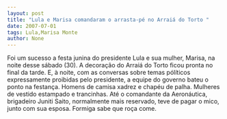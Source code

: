 ```yaml
---
layout: post
title: "Lula e Marisa comandaram o arrasta-pé no Arraiá do Torto "
date: 2007-07-01
tags: Lula,Marisa Monte
author: None
---
```

Foi um sucesso a festa junina do presidente Lula e sua mulher, Marisa, na noite desse s&aacute;bado (30). A decora&ccedil;&atilde;o do Arrai&aacute; do Torto ficou pronta no final da tarde. E, &agrave; noite, com as conversas sobre temas p&oacute;l&iacute;ticos expressamente proibidas pelo presidente, a equipe do governo bateu o ponto na festan&ccedil;a. Homens de camisa xadrez e chap&eacute;u de palha. Mulheres de vestido estampado e trancinhas. At&eacute; o comandante da Aeron&aacute;utica, brigadeiro Juniti Saito, normalmente mais reservado, teve de pagar o mico, junto com sua esposa. Formiga sabe que ro&ccedil;a come.

 